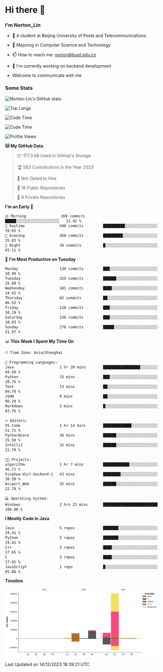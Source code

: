 
# Hi there 👋

### I'm Norton_Lin
- 🏫 A student at Beijing University of Posts and Telecommunications.
- 🌱 Majoring in Computer Science and Technology
- 📫 How to reach me: norton@bupt.edu.cn
- 🌱 I'm currently working on backend development

- Welcome to communicate with me

### Some Stats
![Norton-Lin's GitHub stats](https://github-readme-stats.vercel.app/api?username=Norton-Lin&count_private=true&show_icons=true&theme=radical)

![Top Langs](https://github-readme-stats.vercel.app/api/top-langs/?username=Norton-Lin&langs_count=10&layout=compact)

![Code Time](https://github-readme-stats.vercel.app/api/wakatime?username=Norton_Lin)

<!--START_SECTION:waka-->
![Code Time](http://img.shields.io/badge/Code%20Time-439%20hrs%2058%20mins-blue)

![Profile Views](http://img.shields.io/badge/Profile%20Views-0-blue)

**🐱 My GitHub Data** 

> 📦 177.3 kB Used in GitHub's Storage 
 > 
> 🏆 563 Contributions in the Year 2023
 > 
> 🚫 Not Opted to Hire
 > 
> 📜 18 Public Repositories 
 > 
> 🔑 9 Private Repositories 
 > 
**I'm an Early 🐤** 

```text
🌞 Morning                269 commits         █████░░░░░░░░░░░░░░░░░░░░   21.42 % 
🌆 Daytime                498 commits         ██████████░░░░░░░░░░░░░░░   39.65 % 
🌃 Evening                450 commits         █████████░░░░░░░░░░░░░░░░   35.83 % 
🌙 Night                  39 commits          █░░░░░░░░░░░░░░░░░░░░░░░░   03.11 % 
```
📅 **I'm Most Productive on Tuesday** 

```text
Monday                   138 commits         ███░░░░░░░░░░░░░░░░░░░░░░   10.99 % 
Tuesday                  325 commits         ██████░░░░░░░░░░░░░░░░░░░   25.88 % 
Wednesday                181 commits         ████░░░░░░░░░░░░░░░░░░░░░   14.41 % 
Thursday                 82 commits          ██░░░░░░░░░░░░░░░░░░░░░░░   06.53 % 
Friday                   128 commits         ███░░░░░░░░░░░░░░░░░░░░░░   10.19 % 
Saturday                 126 commits         ███░░░░░░░░░░░░░░░░░░░░░░   10.03 % 
Sunday                   276 commits         █████░░░░░░░░░░░░░░░░░░░░   21.97 % 
```


📊 **This Week I Spent My Time On** 

```text
🕑︎ Time Zone: Asia/Shanghai

💬 Programming Languages: 
Java                     1 hr 39 mins        █████████████████░░░░░░░░   69.50 % 
Python                   15 mins             ███░░░░░░░░░░░░░░░░░░░░░░   10.76 % 
Text                     13 mins             ██░░░░░░░░░░░░░░░░░░░░░░░   09.70 % 
JSON                     9 mins              ██░░░░░░░░░░░░░░░░░░░░░░░   06.29 % 
Markdown                 5 mins              █░░░░░░░░░░░░░░░░░░░░░░░░   03.76 % 

🔥 Editors: 
VS Code                  1 hr 14 mins        █████████████░░░░░░░░░░░░   51.72 % 
PyCharmCore              36 mins             ██████░░░░░░░░░░░░░░░░░░░   25.50 % 
IntelliJ                 32 mins             ██████░░░░░░░░░░░░░░░░░░░   22.78 % 

🐱‍💻 Projects: 
algorithm                1 hr 7 mins         ████████████░░░░░░░░░░░░░   46.71 % 
hinghwa-dict-backend-1   43 mins             ████████░░░░░░░░░░░░░░░░░   30.50 % 
Airport_Web              32 mins             ██████░░░░░░░░░░░░░░░░░░░   22.78 % 

💻 Operating System: 
Windows                  2 hrs 23 mins       █████████████████████████   100.00 % 
```

**I Mostly Code in Java** 

```text
Java                     5 repos             ███████░░░░░░░░░░░░░░░░░░   29.41 % 
Python                   5 repos             ███████░░░░░░░░░░░░░░░░░░   29.41 % 
C++                      3 repos             ████░░░░░░░░░░░░░░░░░░░░░   17.65 % 
C                        3 repos             ████░░░░░░░░░░░░░░░░░░░░░   17.65 % 
JavaScript               1 repo              █░░░░░░░░░░░░░░░░░░░░░░░░   05.88 % 
```



**Timeline**

![Lines of Code chart](https://raw.githubusercontent.com/Norton-Lin/Norton-Lin/main/assets/bar_graph.png)


 Last Updated on 14/12/2023 18:39:21 UTC
<!--END_SECTION:waka-->
